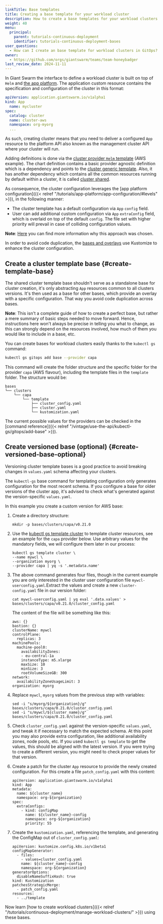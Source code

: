 ```yaml
---
linkTitle: Base templates
title: Creating a base template for your workload cluster
description: How to create a base templates for your workload clusters with different configurations.
weight: 40
menu:
  principal:
    parent: tutorials-continuous-deployment
    identifier: tutorials-continuous-deployment-bases
user_questions:
  - How can I create an base template for workload clusters in GitOps?
owner:
  - https://github.com/orgs/giantswarm/teams/team-honeybadger
last_review_date: 2024-11-11
---
```


In Giant Swarm the interface to define a workload cluster is built on top of `Helm` and [the app platform](https://docs.giantswarm.io/overview/fleet-management/app-management/). The application custom resource contains the specification and configuration of the cluster in this format:

```yaml
apiVersion: application.giantswarm.io/v1alpha1
kind: App
  name: mycluster
spec:
  catalog: cluster
  name: cluster-aws
  namespace: org-myorg
  ...
```

As such, creating cluster means that you need to deliver a configured `App` resource to the platform API also known as the management cluster API where your cluster will run.

Adding definitions is done via the [cluster provider `Helm` template](https://github.com/giantswarm/cluster-aws) (AWS example). The chart definition contains a basic provider agnostic definition which is a dependency and points to the [cluster generic template](https://github.com/giantswarm/cluster). Also, it has another dependency which contains all the common resources running by default within a cluster, it is called [cluster shared](https://github.com/giantswarm/cluster-shared).

As consequence, the cluster configuration leverages the [app platform configuration]({{< relref "/tutorials/app-platform/app-configuration/#levels" >}}), in the following manner:

- The cluster template has a default configuration via `App` `config` field.
- User can add additional custom configuration via `App` `extraConfig` field, which is overlaid on top of the default `config`. The file set with higher priority will prevail in case of colliding configuration values.

__Note__: [Here](https://github.com/giantswarm/rfc/tree/main/merging-configmaps-gitops) you can find more information why this approach was chosen.

In order to avoid code duplication, the [bases and overlays](https://kubernetes.io/docs/tasks/manage-kubernetes-objects/kustomization/#bases-and-overlays) use Kustomize to enhance the cluster configuration.

## Create a cluster template base {#create-template-base}

The shared cluster template base shouldn't serve as a standalone base for cluster creation, it's only abstracting `App` resources common to all clusters versions. It's then used as a base for other bases, which provide an overlay with a specific configuration. That way you avoid code duplication across bases.

__Note__: This isn't a complete guide of how to create a perfect base, but rather a mere summary of basic steps needed to move forward. Hence, instructions here won't always be precise in telling you what to change, as this can strongly depend on the resources involved, how much of them you would like to include in a base, etc.

You can create bases for workload clusters easily thanks to the `kubectl gs` command:

```sh
kubectl gs gitops add base --provider capa
```

This command will create the folder structure and the specific folder for the provider `capa` (AWS flavour), including the template files in the `template` folder. The structure would be:

```text
bases
└── clusters
    └── capa
        └── template
            ├── cluster_config.yaml
            ├── cluster.yaml
            └── kustomization.yaml
```

The current possible values for the providers can be checked in the [command reference]({{< relref "/vintage/use-the-api/kubectl-gs/gitops/add-base" >}}).

## Create versioned base (optional) {#create-versioned-base-optional}

Versioning cluster template bases is a good practice to avoid breaking changes in `values.yaml` schema affecting your clusters.

The `kubectl-gs` base command for templating configuration only generates configuration for the most recent schema. If you configure a base for older versions of the cluster app, it's advised to check what's generated against the version-specific `values.yaml`.

In this example you create a custom version for AWS base:

1. Create a directory structure:

    ```nohighlight
    mkdir -p bases/clusters/capa/v0.21.0
    ```

2. Use the [kubectl gs template cluster](/use-the-api/kubectl-gs/template-cluster/) to template cluster resources, see an example for the `capa` provider below. Use arbitrary values for the mandatory fields, we will configure them later in our process:

    ```nohighlight
    kubectl gs template cluster \
    --name mywcl \
    --organization myorg \
    --provider capa | yq -s '.metadata.name'
    ```

3. The above command generates four files, though in the current example you are only interested in the cluster user configuration file `mywcl-userconfig.yaml`.Extract the values and create a new `cluster-config.yaml` file in our version folder:

    ```nohighlight
    cat mywcl-userconfig.yaml | yq eval '.data.values' > bases/clusters/capa/v0.21.0/cluster_config.yaml
    ```

    The content of the file will be something like this:

    ```nohighlight
    aws: {}
    bastion: {}
    clusterName: mywcl
    controlPlane:
      replicas: 3
    machinePools:
      machine-pool0:
        availabilityZones:
        - eu-central-1a
        instanceType: m5.xlarge
        maxSize: 10
        minSize: 3
        rootVolumeSizeGB: 300
    network:
      availabilityZoneUsageLimit: 3
    organization: myorg
    ```

4. Replace `mywcl`, `myorg` values from the previous step with variables:

    ```nohighlight
    sed -i "s/myorg/${organization}/g" bases/clusters/capa/0.21.0/cluster_config.yaml
    sed -i "s/mywcl/${cluster_name}/g" bases/clusters/capa/0.21.0/cluster_config.yaml
    ```

5. Check `cluster_config.yaml` against the version-specific `values.yaml`, and tweak it if necessary to match the expected schema. At this point you may also provide extra configuration, like additional availability zones, node pools, etc. If you used `kubectl gs template` to get the values, this should be aligned with the latest version. If you were trying to create a different version, you might need to check proper values for that version.

6. Create a patch for the cluster `App` resource to provide the newly created configuration. For this create a file `patch_config.yaml` with this content:

    ```nohighlight
    apiVersion: application.giantswarm.io/v1alpha1
    kind: App
    metadata:
      name: ${cluster_name}
      namespace: org-${organization}
    spec:
      extraConfigs:
        - kind: configMap
          name: ${cluster_name}-config
          namespace: org-${organization}
          priority: 55
    ```

7. Create the `kustomization.yaml`, referencing the template, and generating the ConfigMap out of `cluster_config.yaml`:

    ```nohighlight
    apiVersion: kustomize.config.k8s.io/v1beta1
    configMapGenerator:
      - files:
        - values=cluster_config.yaml
        name: ${cluster_name}-config
        namespace: org-${organization}
    generatorOptions:
      disableNameSuffixHash: true
    kind: Kustomization
    patchesStrategicMerge:
      - patch_config.yaml
    resources:
      - ../template
    ```

Now learn [how to create workload clusters]({{< relref "/tutorials/continuous-deployment/manage-workload-clusters/" >}}) using these bases.
